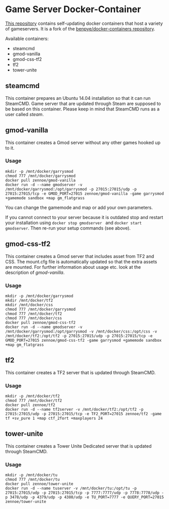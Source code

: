 # Game Server Docker-Container
[This repository](https://github.com/Zennoe/docker-gameservers) contains self-updating docker containers that host a variety of gameservers. It is a fork of the [benpye/docker-containers repository](https://github.com/benpye/docker-containers).

Available containers:
- steamcmd
- gmod-vanilla
- gmod-css-tf2
- tf2
- tower-unite

## steamcmd
This container prepares an Ubuntu 14.04 installation so that it can run SteamCMD. Game server that are updated through Steam are supposed to be based on this container. Please keep in mind that SteamCMD runs as a user called _steam_.

## gmod-vanilla
This container creates a Gmod server without any other games hooked up to it.

### Usage

    mkdir -p /mnt/docker/garrysmod
    chmod 777 /mnt/docker/garrysmod
    docker pull zennoe/gmod-vanilla
    docker run -d --name gmodserver -v /mnt/docker/garrysmod:/opt/garrysmod -p 27015:27015/udp -p 27015:27015/tcp -e GMOD_PORT=27015 zennoe/gmod-vanilla -game garrysmod +gamemode sandbox +map gm_flatgrass
    
You can change the gamemode and map or add your own parameters.

If you cannot connect to your server because it is outdated stop and restart your installation using `docker stop gmodserver ` and `docker start gmodserver`. Then re-run your setup commands (see above).

## gmod-css-tf2
This container creates a Gmod server that includes asset from TF2 and CSS. The mount.cfg file is automatically updated so that the extra assets are mounted. For further information about usage etc. look at the description of _gmod-vanilla_.

### Usage

    mkdir -p /mnt/docker/garrysmod
    mkdir /mnt/docker/tf2
    mkdir /mnt/docker/css
    chmod 777 /mnt/docker/garrysmod
    chmod 777 /mnt/docker/tf2
    chmod 777 /mnt/docker/css
    docker pull zennoe/gmod-css-tf2
    docker run -d --name gmodserver -v /mnt/docker/garrysmod:/opt/garrysmod -v /mnt/docker/css:/opt/css -v /mnt/docker/tf2:/opt/tf2 -p 27015:27015/udp -p 27015:27015/tcp -e GMOD_PORT=27015 zennoe/gmod-css-tf2 -game garrysmod +gamemode sandbox +map gm_flatgrass

## tf2
This container creates a TF2 server that is updated through SteamCMD.

### Usage

    mkdir -p /mnt/docker/tf2
    chmod 777 /mnt/docker/tf2
    docker pull zennoe/tf2
    docker run -d --name tf2server -v /mnt/docker/tf2:/opt/tf2 -p 27015:27015/udp -p 27015:27015/tcp -e TF2_PORT=27015 zennoe/tf2 -game tf +sv_pure 1 +map ctf_2fort +maxplayers 24
    
## tower-unite
This container creates a Tower Unite Dedicated server that is updated through SteamCMD.

### Usage

    mkdir -p /mnt/docker/tu
    chmod 777 /mnt/docker/tu
    docker pull zennoe/tower-unite
    docker run -d --name tuserver -v /mnt/docker/tu:/opt/tu -p 27015:27015/udp -p 27015:27015/tcp -p 7777:7777/udp -p 7778:7778/udp -p 3478/udp -p 4379/udp -p 4380/udp -e TU_PORT=7777 -e QUERY_PORT=27015 zennoe/tower-unite
